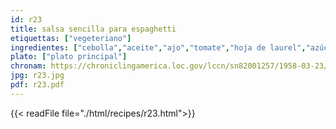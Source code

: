 ```yaml
---
id: r23
title: salsa sencilla para espaghetti
etiquettas: ["vegeteriano"]
ingredientes: ["cebolla","aceite","ajo","tomate","hoja de laurel","azúcar","sal","pimienta"]
plato: ["plato principal"]
chronam: https://chroniclingamerica.loc.gov/lccn/sn82001257/1958-03-23/ed-1/seq-5/
jpg: r23.jpg
pdf: r23.pdf
---
```


{{< readFile file="./html/recipes/r23.html">}}